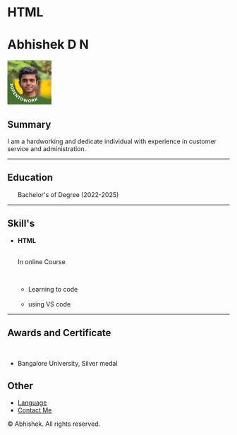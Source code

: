 # HTML
<!DOCTYPE html>
<head>
    <title>My Resume</title>
</head>
<body>
    <h1>Abhishek D N</h1>
    <img src="HTML/1731080231445.jpeg" height="100" alt="my photo">
    <h2>Summary</h2>
    <p>I am a hardworking and dedicate individual with experience in customer service and administration.</p>
<hr>
<h2>Education</h2>
<ul>Bachelor's of Degree (2022-2025)</ul>
<hr>
<h2>Skill's</h2>
<ul><li><b>HTML</b></li><br>
<p>In online Course</p><br>
<ul><li> Learning to code</li><br>
<li> using VS code</li></ul></ul>
<hr>
<h2> Awards and Certificate</h2><br>
<ul><li> Bangalore University, Silver medal</li></ul>
<h2>Other</h2>
<ul><li> <a href="HTML/Language.txt"> Language</a> </li>
<li> <a href="HTML/Contact me.txt"> Contact Me</a></li> </ul>
<footer>
    <p>© Abhishek. All rights reserved.</p>
</footer>
</body>
</html>
